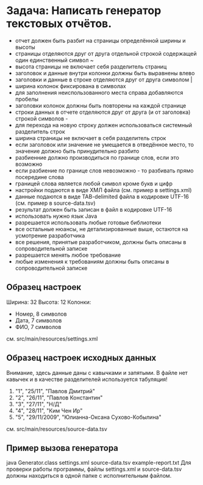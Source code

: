# Задача: Написать генератор текстовых отчётов.

+ отчет должен быть разбит на страницы определённой ширины и высоты
+ страницы отделяются друг от друга отдельной строкой содержащей один единственный символ ~
+ высота страницы не включает себя разделитель страниц
+ заголовок и данные внутри колонки должны быть выравнены влево
+ заголовки и данные в строке отделяются друг от друга символом |
+ ширина колонок фиксирована в символах
+ для заполнения неиспользованного места справа добавляются пробелы
+ заголовки колонок должны быть повторены на каждой странице 
+ строки данных в отчете отделяются друг от друга (и от заголовка) строкой символов -
+ для перехода на новую строку должен использоваться системный разделитель строк
+ ширина страницы не включает в себя разделитель строк 
+ если заголовок или значение не умещается в отведённое место, то значение должно быть принудительно разбито
+ разбиенние должно производиться по границе слов, если это возможно
+ если разбиение по границе слов невозможно - то разбивать прямо посередине слова
+ границей слова является любой символ кроме букв и цифр
+ настройки подаются в виде ХМЛ файла (см. пример в settings.xml)
+ данные подаются в виде TAB-delimited файла в кодировке UTF-16 (см. пример в source-data.tsv)
+ результат должен быть записан в файл в кодировке UTF-16
+ использовать нужно язык Java
+ разрешается использовать любые готовые библиотеки
+ все остальные нюансы, не детализированные выше, остаются на усмотрение разработчика
+ все решения, принятые разработчиком, должны быть описаны в сопроводительной записке
+ разрешается менять любое требование
+ любые изменения к требованиям должны быть описаны в сопроводительной записке

## Образец настроек

Ширина: 32
Высота: 12
Колонки:
- Номер, 8 символов
- Дата, 7 символов
- ФИО, 7 символов

см. src/main/resources/settings.xml

## Образец настроек исходных данных

Внимание, здесь данные даны с кавычками и запятыми. В файле нет кавычек и в качестве разделителей используется табуляция!

 1. "1", "25/11", "Павлов Дмитрий"
 2. "2", "26/11", "Павлов Константин"
 3. "3", "27/11", "Н/Д"
 4. "4", "28/11", "Ким Чен Ир"
 5. "5", "29/11/2009", "Юлианна-Оксана Сухово-Кобылина"

см. src/main/resources/source-data.tsv

## Пример вызова генератора

java Generator.class settings.xml source-data.tsv example-report.txt
Для проверки работы программы, файлы settings.xml и source-data.tsv должны находиться в одной папке с исполнительным файлом.
